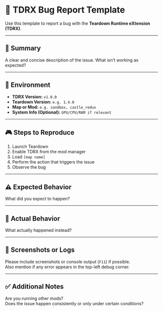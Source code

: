 # 🐞 TDRX Bug Report Template

Use this template to report a bug with the **Teardown Runtime eXtension (TDRX)**.

---

## 🧾 Summary

A clear and concise description of the issue. What isn’t working as expected?

---

## 📍 Environment

- **TDRX Version:** `v1.0.0`
- **Teardown Version:** `e.g. 1.4.0`
- **Map or Mod:** `e.g. sandbox, castle_redux`
- **System Info (Optional):** `GPU/CPU/RAM if relevant`

---

## 🎮 Steps to Reproduce

1. Launch Teardown
2. Enable TDRX from the mod manager
3. Load `[map name]`
4. Perform the action that triggers the issue
5. Observe the bug

---

## ⚠️ Expected Behavior

What did you expect to happen?

---

## 🧨 Actual Behavior

What actually happened instead?

---

## 📸 Screenshots or Logs

Please include screenshots or console output (`F11`) if possible.  
Also mention if any error appears in the top-left debug corner.

---

## ✅ Additional Notes

Are you running other mods?  
Does the issue happen consistently or only under certain conditions?
